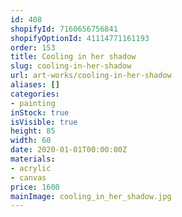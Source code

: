 ```yaml
---
id: 408
shopifyId: 7160656756841
shopifyOptionId: 41114771161193
order: 153
title: Cooling in her shadow
slug: cooling-in-her-shadow
url: art-works/cooling-in-her-shadow
aliases: []
categories:
- painting
inStock: true
isVisible: true
height: 85
width: 60
date: 2020-01-01T00:00:00Z
materials:
- acrylic
- canvas
price: 1600
mainImage: cooling_in_her_shadow.jpg
---
```

